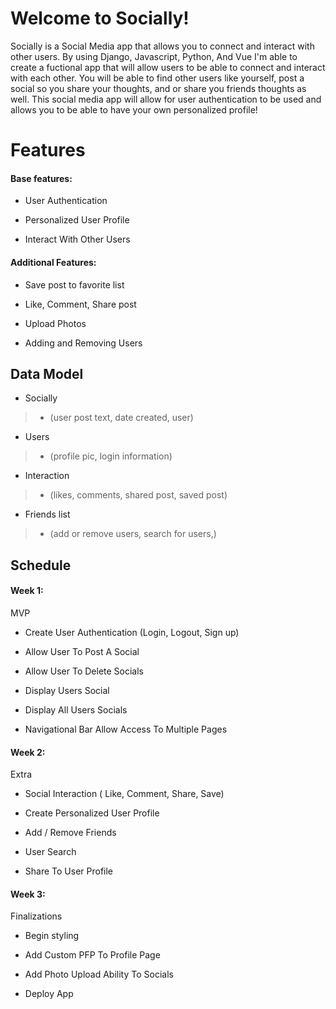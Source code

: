 # Welcome to Socially!

  

Socially is a Social Media app that allows you to connect and interact with other users. By using Django, Javascript, Python, And Vue I'm able to create a fuctional app that will allow users to be able to connect and interact with each other. You will be able to find other users like yourself, post a social so you share your thoughts, and or share you friends thoughts as well. This social media app will allow for user authentication to be used and allows you to be able to have your own personalized profile!

  

# Features

#### Base features:

  

- User Authentication

- Personalized User Profile

- Interact With Other Users

  

#### Additional Features:

  

- Save post to favorite list

- Like, Comment, Share post

- Upload Photos

- Adding and Removing Users

  

## Data Model

-  Socially
 >- (user post text, date created, user)
 
- Users
 >- (profile pic, login information)

-  Interaction
>- (likes, comments, shared post, saved post)
  
  - Friends list
  >- (add or remove users, search for users,)

## Schedule

  

#### Week 1:

  

MVP

  

- Create User Authentication (Login, Logout, Sign up)

- Allow User To Post A Social

- Allow User To Delete Socials

- Display Users Social

- Display All Users Socials

- Navigational Bar Allow Access To Multiple Pages

  

#### Week 2:

  

Extra

  

- Social Interaction ( Like, Comment, Share, Save)

- Create Personalized User Profile

- Add / Remove Friends

- User Search

- Share To User Profile

  

#### Week 3:

  

Finalizations

  

- Begin styling

- Add Custom PFP To Profile Page

- Add Photo Upload Ability To Socials

- Deploy App
